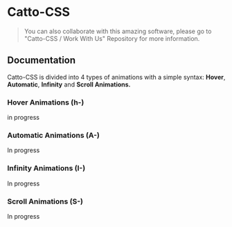 # Catto-CSS

>You can also collaborate with this amazing software, please go to "Catto-CSS / Work With Us" Repository for more information.

## Documentation

Catto-CSS is divided into 4 types of animations with a simple syntax: **Hover**, **Automatic**, **Infinity** and **Scroll Animations.**
### Hover Animations (h-)
in progress

### Automatic Animations (A-)
In progress

### Infinity Animations (I-)
In progress

### Scroll Animations (S-)
In progress
